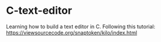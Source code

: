 # C-text-editor
Learning how to build a text editor in C. Following this tutorial: https://viewsourcecode.org/snaptoken/kilo/index.html
